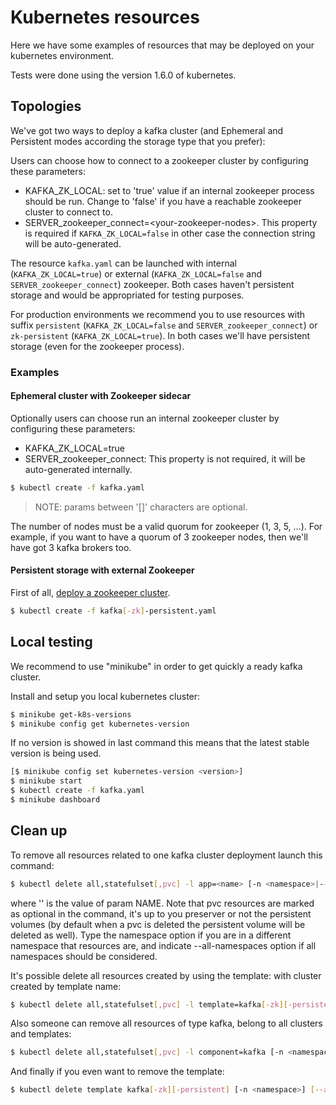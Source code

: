 # Kubernetes resources

Here we have some examples of resources that may be deployed on your kubernetes environment.

Tests were done using the version 1.6.0 of kubernetes.

## Topologies

We've got two ways to deploy a kafka cluster (and Ephemeral and Persistent modes according the storage type that you prefer):

Users can choose how to connect to a zookeeper cluster by configuring these parameters:

* KAFKA_ZK_LOCAL: set to 'true' value if an internal zookeeper process should be run. Change to 'false' if you have a reachable zookeeper cluster to connect to.
* SERVER_zookeeper_connect=\<your-zookeeper-nodes\>. This property is required if `KAFKA_ZK_LOCAL=false` in other case the connection string will be auto-generated.

The resource `kafka.yaml` can be launched with internal (`KAFKA_ZK_LOCAL=true`) or external (`KAFKA_ZK_LOCAL=false` and `SERVER_zookeeper_connect`) zookeeper.
Both cases haven't persistent storage and would be appropriated for testing purposes.

For production environments we recommend you to use resources with suffix `persistent` (`KAFKA_ZK_LOCAL=false` and `SERVER_zookeeper_connect`) or `zk-persistent` (`KAFKA_ZK_LOCAL=true`).
In both cases we'll have persistent storage (even for the zookeeper process).

### Examples
#### Ephemeral cluster with Zookeeper sidecar

Optionally users can choose run an internal zookeeper cluster by configuring these parameters:

* KAFKA_ZK_LOCAL=true
* SERVER_zookeeper_connect: This property is not required, it will be auto-generated internally.

```bash
$ kubectl create -f kafka.yaml
```

> NOTE: params between '[]' characters are optional.

The number of nodes must be a valid quorum for zookeeper (1, 3, 5, ...).
For example, if you want to have a quorum of 3 zookeeper nodes, then we'll have got 3 kafka brokers too.

#### Persistent storage with external Zookeeper

First of all, [deploy a zookeeper cluster](https://github.com/engapa/zookeeper-k8s-openshift).

```bash
$ kubectl create -f kafka[-zk]-persistent.yaml
```

## Local testing

We recommend to use "minikube" in order to get quickly a ready kafka cluster.

Install and setup you local kubernetes cluster:

```bash
$ minikube get-k8s-versions
$ minikube config get kubernetes-version
```

If no version is showed in last command this means that the latest stable version is being used.

```bash
[$ minikube config set kubernetes-version <version>]
$ minikube start
$ kubectl create -f kafka.yaml
$ minikube dashboard
```

## Clean up

To remove all resources related to one kafka cluster deployment launch this command:

```sh
$ kubectl delete all,statefulset[,pvc] -l app=<name> [-n <namespace>|--all-namespaces]
```
where '<name>' is the value of param NAME. Note that pvc resources are marked as optional in the command,
it's up to you preserver or not the persistent volumes (by default when a pvc is deleted the persistent volume will be deleted as well).
Type the namespace option if you are in a different namespace that resources are, and indicate --all-namespaces option if all namespaces should be considered.

It's possible delete all resources created by using the template:
with cluster created by template name:

```sh
$ kubectl delete all,statefulset[,pvc] -l template=kafka[-zk][-persistent] [-n <namespace>] [--all-namespaces]
```

Also someone can remove all resources of type kafka, belong to all clusters and templates:

```sh
$ kubectl delete all,statefulset[,pvc] -l component=kafka [-n <namespace>] [--all-namespaces]
```

And finally if you even want to remove the template:

```sh
$ kubectl delete template kafka[-zk][-persistent] [-n <namespace>] [--all-namespaces]
```
